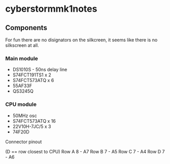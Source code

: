 # cyberstormmk1notes

## Components

For fun there are no disignators on the silkcreen, it seems like there is no silkscreen at all.

### Main module

- DS1010S - 50ns delay line
- S74FCT191TS1 x 2
- S74FCT573ATQ x 6
- 55AF33F
- QS3245Q
  

### CPU module

- 50MHz osc
- S74FCT573ATQ x 16
- 22V10H-7JC/5 x 3
- 74F20D

Connector pinout

(D == row closest to CPU)
Row A  8 - A7
Row B  7 - A5
Row C  7 - A4
Row D 7 - A6
